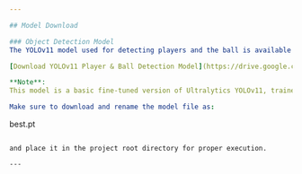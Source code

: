 ```yaml
---

## Model Download

### Object Detection Model
The YOLOv11 model used for detecting players and the ball is available at the following link:

[Download YOLOv11 Player & Ball Detection Model](https://drive.google.com/file/d/1-5fOSHOSB9UXYPenOoZNAMScrePVcMD/view)

**Note**:  
This model is a basic fine-tuned version of Ultralytics YOLOv11, trained specifically on a sports dataset to detect players and the ball under varied movement and occlusion conditions.

Make sure to download and rename the model file as:

```
best.pt
```

and place it in the project root directory for proper execution.

---
```

